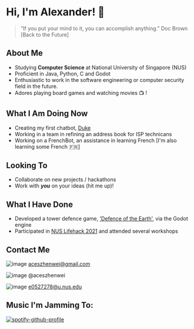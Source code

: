 # Hi, I'm Alexander! 👋
> “If you put your mind to it, you can accomplish anything.” Doc Brown [Back to the Future]

## About Me
- Studying **Computer Science** at National University of Singapore (NUS)
- Proficient in Java, Python, C and Godot
- Enthusiastic to work in the software engineering or computer security field in the future.
- Adores playing board games and watching movies :tv: !

## What I Am Doing Now
- Creating my first chatbot, [Duke](https://github.com/aceszhenwei/ip)
- Working in a team in refining an address book for ISP technicans
- Working on a FrenchBot, an assistance in learning French [I'm also learning some French :fr:]

## Looking To
- Collaborate on new projects / hackathons
- Work with ***you*** on your ideas (hit me up)!

## What I Have Done
- Developed a tower defence game, ['Defence of the Earth'](https://github.com/aceszhenwei/Orbital-Project), via the Godot engine
- Participated in [NUS Lifehack 2021](https://lifehack.nuscomputing.com/) and attended several workshops

## Contact Me
![image](https://img.shields.io/badge/Gmail-D14836?style=for-the-badge&logo=gmail&logoColor=white) aceszhenwei@gmail.com

![image](https://img.shields.io/badge/Telegram-2CA5E0?style=for-the-badge&logo=telegram&logoColor=white) @aceszhenwei

![image](https://img.shields.io/badge/Microsoft_Outlook-0078D4?style=for-the-badge&logo=microsoft-outlook&logoColor=white) e0527278@u.nus.edu


## Music I'm Jamming To:
[![spotify-github-profile](https://spotify-github-profile.vercel.app/api/view?uid=iamsilhouette&cover_image=true&theme=default)](https://github.com/kittinan/spotify-github-profile)
